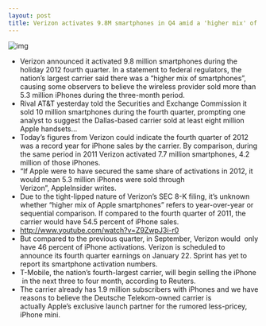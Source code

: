 ```yaml
---
layout: post
title: Verizon activates 9.8M smartphones in Q4 amid a 'higher mix' of iPhones
---
```

![img](http://media.idownloadblog.com/wp-content/uploads/2011/12/verizon-iphone.jpg)
* Verizon announced it activated 9.8 million smartphones during the holiday 2012 fourth quarter. In a statement to federal regulators, the nation’s largest carrier said there was a “higher mix of smartphones”, causing some observers to believe the wireless provider sold more than 5.3 million iPhones during the three-month period.
* Rival AT&T yesterday told the Securities and Exchange Commission it sold 10 million smartphones during the fourth quarter, prompting one analyst to suggest the Dallas-based carrier sold at least eight million Apple handsets…
* Today’s figures from Verizon could indicate the fourth quarter of 2012 was a record year for iPhone sales by the carrier. By comparison, during the same period in 2011 Verizon activated 7.7 million smartphones, 4.2 million of those iPhones.
* “If Apple were to have secured the same share of activations in 2012, it would mean 5.3 million iPhones were sold through Verizon”, AppleInsider writes.
* Due to the tight-lipped nature of Verizon’s SEC 8-K filing, it’s unknown whether “higher mix of Apple smartphones” refers to year-over-year or sequential comparison. If compared to the fourth quarter of 2011, the carrier would have 54.5 percent of iPhone sales.
* http://www.youtube.com/watch?v=Z9ZwpJ3i-r0
* But compared to the previous quarter, in September, Verizon would  only have 46 percent of iPhone activations. Verizon is scheduled to announce its fourth quarter earnings on January 22. Sprint has yet to report its smartphone activation numbers.
* T-Mobile, the nation’s fourth-largest carrier, will begin selling the iPhone  in the next three to four month, according to Reuters.
* The carrier already has 1.9 million subscribers with iPhones and we have reasons to believe the Deutsche Telekom-owned carrier is actually Apple’s exclusive launch partner for the rumored less-pricey, iPhone mini.

